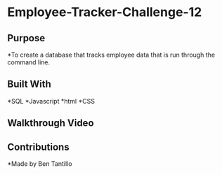 # Employee-Tracker-Challenge-12

## Purpose

*To create a database that tracks employee data that is run through the command line. 

## Built With

*SQL
*Javascript
*html
*CSS


## Walkthrough Video




## Contributions

*Made by Ben Tantillo
